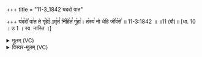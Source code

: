 +++
title = "11-3_1842 यददो वात"

+++
य꣢द꣣दो꣡ वा꣢त ते गृ꣣हे꣢꣣ऽ.ऽमृ꣢तं꣣ नि꣡हि꣢तं꣣ गु꣡हा꣢। त꣡स्य꣢ नो धेहि जी꣣व꣡से꣢ ॥ 11-3:1842 ॥ ॥11 (पौ)॥ [धा. 10 । उ 1 । स्व. नास्ति ।]

<details><summary>मूलम् (VC)</summary>

य꣢द꣣दो꣡ वा꣢त ते गृ꣣हे꣢३꣱ऽमृ꣢तं꣣ नि꣡हि꣢तं꣣ गु꣡हा꣢ । त꣡स्य꣢ नो देहि जी꣣व꣡से꣢ ॥१८४२॥
</details>

<details><summary>विस्वर-मूलम् (VC)</summary>

यददो वात ते गृहे३ऽमृतं निहितं गुहा । तस्य नो देहि जीवसे ॥१८४२॥
</details>